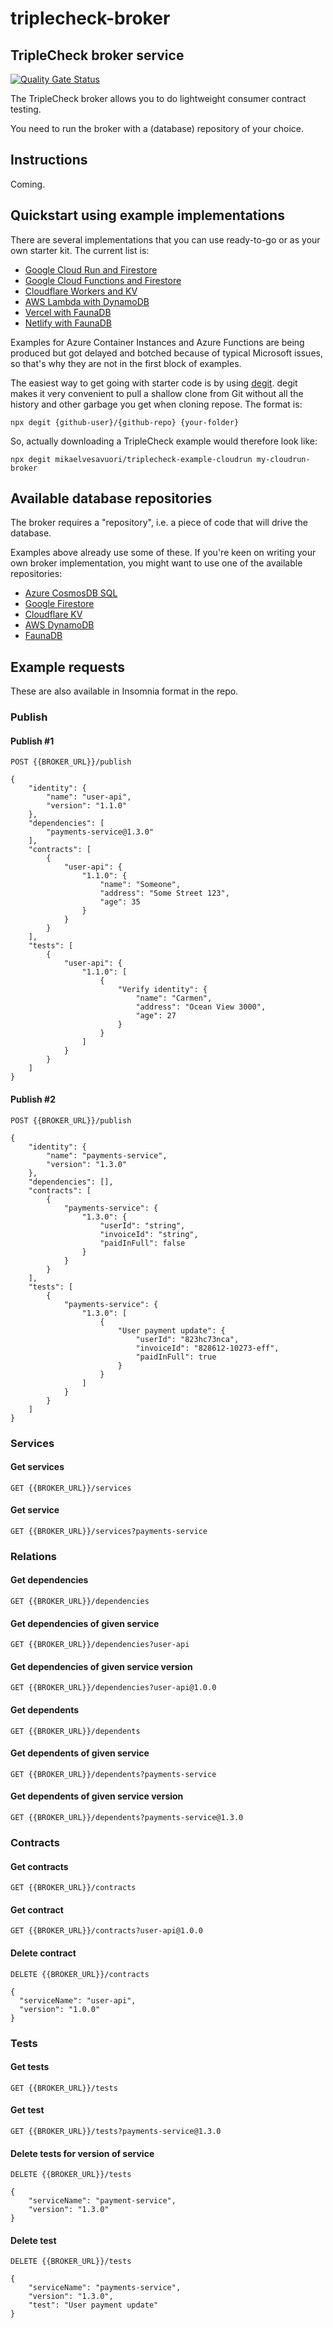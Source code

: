 # triplecheck-broker

## TripleCheck broker service

[![Quality Gate Status](https://sonarcloud.io/api/project_badges/measure?project=mikaelvesavuori_triplecheck-broker&metric=alert_status)](https://sonarcloud.io/dashboard?id=mikaelvesavuori_triplecheck-broker)

The TripleCheck broker allows you to do lightweight consumer contract testing.

You need to run the broker with a (database) repository of your choice.

## Instructions

Coming.

## Quickstart using example implementations

There are several implementations that you can use ready-to-go or as your own starter kit. The current list is:

- [Google Cloud Run and Firestore](https://github.com/mikaelvesavuori/triplecheck-example-cloudrun)
- [Google Cloud Functions and Firestore](https://github.com/mikaelvesavuori/triplecheck-example-cloud-functions)
- [Cloudflare Workers and KV](https://github.com/mikaelvesavuori/triplecheck-example-cloudflare-workers)
- [AWS Lambda with DynamoDB](https://github.com/mikaelvesavuori/triplecheck-example-lambda)
- [Vercel with FaunaDB](https://github.com/mikaelvesavuori/triplecheck-example-vercel)
- [Netlify with FaunaDB](https://github.com/mikaelvesavuori/triplecheck-example-netlify)

Examples for Azure Container Instances and Azure Functions are being produced but got delayed and botched because of typical Microsoft issues, so that's why they are not in the first block of examples.

The easiest way to get going with starter code is by using [degit](https://github.com/Rich-Harris/degit). degit makes it very convenient to pull a shallow clone from Git without all the history and other garbage you get when cloning repose. The format is:

```
npx degit {github-user}/{github-repo} {your-folder}
```

So, actually downloading a TripleCheck example would therefore look like:

```
npx degit mikaelvesavuori/triplecheck-example-cloudrun my-cloudrun-broker
```

## Available database repositories

The broker requires a "repository", i.e. a piece of code that will drive the database.

Examples above already use some of these. If you're keen on writing your own broker implementation, you might want to use one of the available repositories:

- [Azure CosmosDB SQL](https://github.com/mikaelvesavuori/triplecheck-repository-cosmosdb-sql)
- [Google Firestore](https://github.com/mikaelvesavuori/triplecheck-repository-firestore)
- [Cloudflare KV](https://github.com/mikaelvesavuori/triplecheck-repository-cloudflarekv)
- [AWS DynamoDB](https://github.com/mikaelvesavuori/triplecheck-repository-dynamodb)
- [FaunaDB](https://github.com/mikaelvesavuori/triplecheck-repository-fauna)

## Example requests

These are also available in Insomnia format in the repo.

### Publish

#### Publish #1

```
POST {{BROKER_URL}}/publish

{
	"identity": {
		"name": "user-api",
		"version": "1.1.0"
	},
	"dependencies": [
		"payments-service@1.3.0"
	],
	"contracts": [
		{
			"user-api": {
				"1.1.0": {
					"name": "Someone",
					"address": "Some Street 123",
					"age": 35
				}
			}
		}
	],
	"tests": [
		{
			"user-api": {
				"1.1.0": [
					{
						"Verify identity": {
							"name": "Carmen",
							"address": "Ocean View 3000",
							"age": 27
						}
					}
				]
			}
		}
	]
}
```

#### Publish #2

```
POST {{BROKER_URL}}/publish

{
	"identity": {
		"name": "payments-service",
		"version": "1.3.0"
	},
	"dependencies": [],
	"contracts": [
		{
			"payments-service": {
				"1.3.0": {
					"userId": "string",
					"invoiceId": "string",
					"paidInFull": false
				}
			}
		}
	],
	"tests": [
		{
			"payments-service": {
				"1.3.0": [
					{
						"User payment update": {
							"userId": "823hc73nca",
							"invoiceId": "828612-10273-eff",
							"paidInFull": true
						}
					}
				]
			}
		}
	]
}
```

### Services

#### Get services

```
GET {{BROKER_URL}}/services
```

#### Get service

```
GET {{BROKER_URL}}/services?payments-service
```

### Relations

#### Get dependencies

```
GET {{BROKER_URL}}/dependencies
```

#### Get dependencies of given service

```
GET {{BROKER_URL}}/dependencies?user-api
```

#### Get dependencies of given service version

```
GET {{BROKER_URL}}/dependencies?user-api@1.0.0
```

#### Get dependents

```
GET {{BROKER_URL}}/dependents
```

#### Get dependents of given service

```
GET {{BROKER_URL}}/dependents?payments-service
```

#### Get dependents of given service version

```
GET {{BROKER_URL}}/dependents?payments-service@1.3.0
```

### Contracts

#### Get contracts

```
GET {{BROKER_URL}}/contracts
```

#### Get contract

```
GET {{BROKER_URL}}/contracts?user-api@1.0.0
```

#### Delete contract

```
DELETE {{BROKER_URL}}/contracts

{
  "serviceName": "user-api",
  "version": "1.0.0"
}
```

### Tests

#### Get tests

```
GET {{BROKER_URL}}/tests
```

#### Get test

```
GET {{BROKER_URL}}/tests?payments-service@1.3.0
```

#### Delete tests for version of service

```
DELETE {{BROKER_URL}}/tests

{
	"serviceName": "payment-service",
	"version": "1.3.0"
}
```

#### Delete test

```
DELETE {{BROKER_URL}}/tests

{
	"serviceName": "payments-service",
	"version": "1.3.0",
	"test": "User payment update"
}
```
